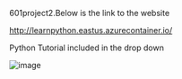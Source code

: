  601project2.Below is the link to the website 
 
http://learnpython.eastus.azurecontainer.io/

Python Tutorial included in the drop down

![image](https://user-images.githubusercontent.com/90530329/143798305-ceefef34-d63e-4f73-9225-8248f194489a.png)
